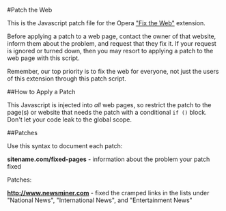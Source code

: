 #Patch the Web

This is the Javascript patch file for the Opera ["Fix the Web"](http://github.com/cyberstream/Fix-the-Web) extension.

Before applying a patch to a web page, contact the owner of that website, inform them about the problem, and request that they fix it. If your request is ignored or turned down, then you may resort to applying a patch to the web page with this script. 

Remember, our top priority is to fix the web for everyone, not just the users of this extension through this patch script.

##How to Apply a Patch

This Javascript is injected into *all* web pages, so restrict the patch to the page(s) or website that needs the patch with a conditional `if ()` block. Don't let your code leak to the global scope.

##Patches

Use this syntax to document each patch:

**sitename.com/fixed-pages** - information about the problem your patch fixed

Patches:

**http://www.newsminer.com** - fixed the cramped links in the lists under "National News", "International News", and "Entertainment News"

